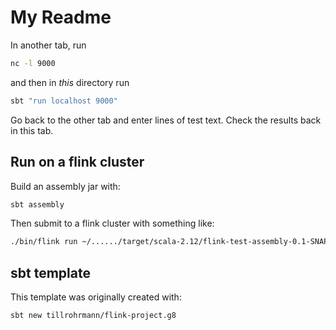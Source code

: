 # My Readme

In another tab, run
```bash
nc -l 9000
```
and then in _this_ directory run
```bash
sbt "run localhost 9000"
```
Go back to the other tab and enter lines of test text. Check the results back in this tab.

## Run on a flink cluster

Build an assembly jar with:
```bash
sbt assembly
```
Then submit to a flink cluster with something like:
```bash
./bin/flink run ~/....../target/scala-2.12/flink-test-assembly-0.1-SNAPSHOT.jar localhost 9000
```

## sbt template

This template was originally created with:
```bash
sbt new tillrohrmann/flink-project.g8
```
